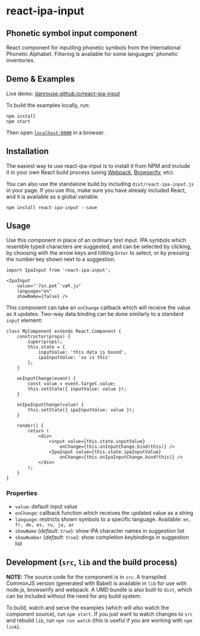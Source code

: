 # react-ipa-input

## Phonetic symbol input component

React component for inputting phonetic symbols from the International Phonetic Alphabet. Filtering is available for some languages' phonetic inventories.


## Demo & Examples

Live demo: [danrouse.github.io/react-ipa-input](http://danrouse.github.io/react-ipa-input/)

To build the examples locally, run:

```
npm install
npm start
```

Then open [`localhost:8000`](http://localhost:8000) in a browser.


## Installation

The easiest way to use react-ipa-input is to install it from NPM and include it in your own React build process (using [Webpack](http://webpack.github.io/), [Browserify](http://browserify.org), etc).

You can also use the standalone build by including `dist/react-ipa-input.js` in your page. If you use this, make sure you have already included React, and it is available as a global variable.

```
npm install react-ipa-input --save
```


## Usage

Use this component in place of an ordinary text input. IPA symbols which resemble typed characters are suggested, and can be selected by clicking, by choosing with the arrow keys and hitting `Enter` to select, or by pressing the number key shown next to a suggestion.

```
import IpaInput from 'react-ipa-input';

<IpaInput 
    value="ˈʔɪnˌpət̚ˈvæɬˌju"
    language="en"
    showName={false} />
```

This component can take an `onChange` callback which will receive the value as it updates. Two-way data binding can be done similarly to a standard `input` element:

```
class MyComponent extends React.Component {
    constructor(props) {
        super(props);
        this.state = {
            inputValue: 'this data is bound',
            ipaInputValue: 'so is this'
        };
    }

    onInputChange(event) {
        const value = event.target.value;
        this.setState({ inputValue: value });
    }

    onIpaInputChange(value) {
        this.setState({ ipaInputValue: value });  
    }

    render() {
        return (
            <div>
                <input value={this.state.inputValue}
                    onChange={this.onInputChange.bind(this)} />
                <IpaInput value={this.state.ipaInputValue}
                    onChange={this.onIpaInputChange.bind(this)} />
            </div>
        );
    }
}
```

### Properties

* `value`: default input value
* `onChange`: callback function which receives the updated value as a string
* `language`: restricts shown symbols to a specific language. Available: `en, fr, de, es, ru, ja, ar`
* `showName` (*default: `true`*): show IPA character names in suggestion list
* `showNumber` (*default: `true`*): show completion keybindings in suggestion list


## Development (`src`, `lib` and the build process)

**NOTE:** The source code for the component is in `src`. A transpiled CommonJS version (generated with Babel) is available in `lib` for use with node.js, browserify and webpack. A UMD bundle is also built to `dist`, which can be included without the need for any build system.

To build, watch and serve the examples (which will also watch the component source), run `npm start`. If you just want to watch changes to `src` and rebuild `lib`, run `npm run watch` (this is useful if you are working with `npm link`).
